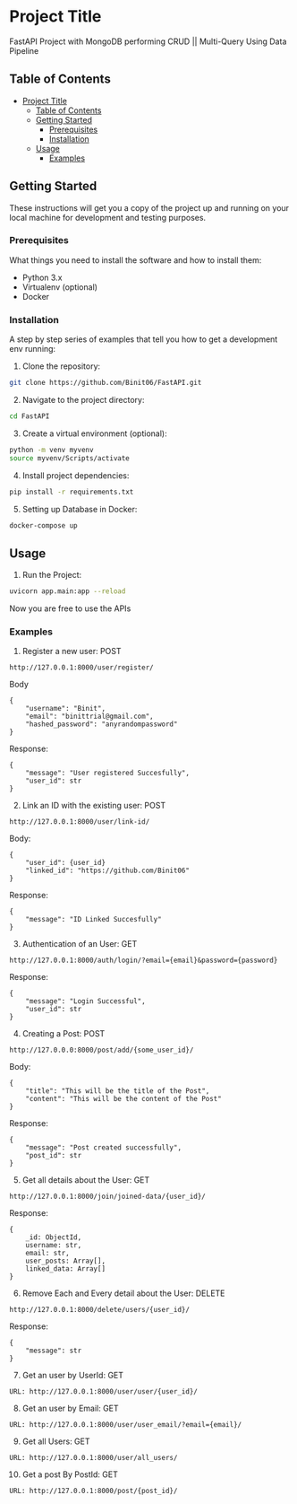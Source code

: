 # Project Title

FastAPI Project with MongoDB performing CRUD || Multi-Query Using Data Pipeline

## Table of Contents

- [Project Title](#project-title)
  - [Table of Contents](#table-of-contents)
  - [Getting Started](#getting-started)
    - [Prerequisites](#prerequisites)
    - [Installation](#installation)
  - [Usage](#usage)
    - [Examples](#examples)

## Getting Started

These instructions will get you a copy of the project up and running on your local machine for development and testing purposes.

### Prerequisites

What things you need to install the software and how to install them:

* Python 3.x
* Virtualenv (optional)
* Docker

### Installation

A step by step series of examples that tell you how to get a development env running:

1. Clone the repository:

```bash
git clone https://github.com/Binit06/FastAPI.git
```

2. Navigate to the project directory:

```bash
cd FastAPI
```

3. Create a virtual environment (optional):

```bash
python -m venv myvenv
source myvenv/Scripts/activate
```

4. Install project dependencies:

```bash
pip install -r requirements.txt
```

5. Setting up Database in Docker:

```bash
docker-compose up
```

## Usage

1. Run the Project:

```bash
uvicorn app.main:app --reload
```

Now you are free to use the APIs

### Examples

1. Register a new user: POST
```
http://127.0.0.1:8000/user/register/
```
Body
```
{
    "username": "Binit",
    "email": "binittrial@gmail.com",
    "hashed_password": "anyrandompassword"
}
```

Response:
```
{
    "message": "User registered Succesfully",
    "user_id": str
}
```

2. Link an ID with the existing user: POST
```
http://127.0.0.1:8000/user/link-id/
```
Body:
```
{
    "user_id": {user_id}
    "linked_id": "https://github.com/Binit06"
}
```

Response:
```
{
    "message": "ID Linked Succesfully"
}
```

3. Authentication of an User: GET
```
http://127.0.0.1:8000/auth/login/?email={email}&password={password}
```

Response:
```
{
    "message": "Login Successful",
    "user_id": str
}
```

4. Creating a Post: POST

```
http://127.0.0.0:8000/post/add/{some_user_id}/
```
Body:
```
{
    "title": "This will be the title of the Post",
    "content": "This will be the content of the Post"
}
```

Response:
```
{
    "message": "Post created successfully",
    "post_id": str
}
```

5. Get all details about the User: GET
```
http://127.0.0.1:8000/join/joined-data/{user_id}/
```

Response: 
```
{
    _id: ObjectId,
    username: str,
    email: str,
    user_posts: Array[],
    linked_data: Array[]
}
```

6. Remove Each and Every detail about the User: DELETE
```
http://127.0.0.1:8000/delete/users/{user_id}/
```

Response:
```
{
    "message": str
}
```

7. Get an user by UserId: GET
```
URL: http://127.0.0.1:8000/user/user/{user_id}/
```

8. Get an user by Email: GET
```
URL: http://127.0.0.1:8000/user/user_email/?email={email}/
```

9. Get all Users: GET
```
URL: http://127.0.0.1:8000/user/all_users/
```

10. Get a post By PostId: GET
```
URL: http://127.0.0.1:8000/post/{post_id}/
```
